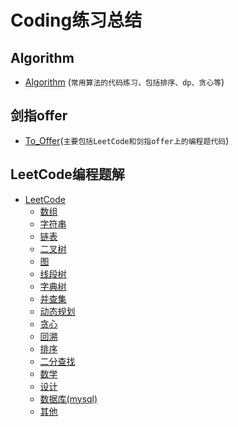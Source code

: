 # Coding练习总结
## Algorithm
* [Algorithm](https://github.com/xcg1995/Code/tree/master/Algorithm) (`常用算法的代码练习，包括排序、dp、贪心等`)

## 剑指offer
* [To_Offer](https://github.com/xcg1995/Code/tree/master/To_Offer)(`主要包括LeetCode和剑指offer上的编程题代码`)

## LeetCode编程题解
* [LeetCode](https://github.com/xcg1995/Code/tree/master/LeetCode) 
   * [数组](##数组)
   * [字符串](##字符串)
   * [链表](##链表)
   * [二叉树](##二叉树)
   * [图](##图)
   * [线段树](##线段树)
   * [字典树](##字典树)
   * [并查集](##并查集)
   * [动态规划](https://github.com/xcg1995/Code/blob/master/LeetCode/%E5%8A%A8%E6%80%81%E8%A7%84%E5%88%92%E6%80%BB%E7%BB%93.md)
   * [贪心](##贪心)
   * [回溯](##回溯)
   * [排序](##排序)
   * [二分查找](##二分查找)
   * [数学](##数学)
   * [设计](##设计)
   * [数据库(mysql)](##数据库)
   * [其他](##其他)



